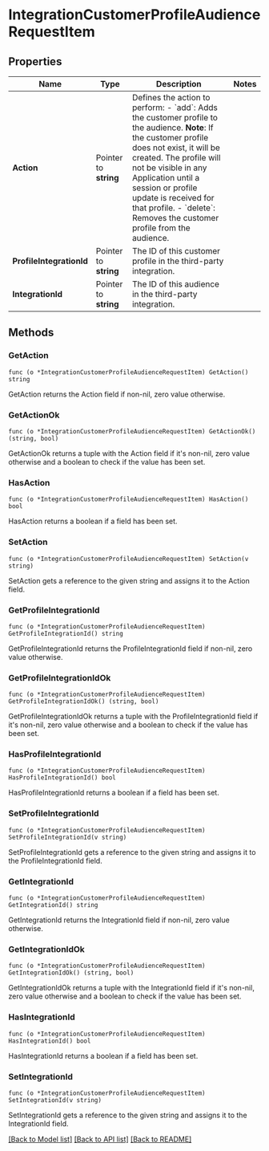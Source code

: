 # IntegrationCustomerProfileAudienceRequestItem

## Properties

Name | Type | Description | Notes
------------ | ------------- | ------------- | -------------
**Action** | Pointer to **string** | Defines the action to perform: - &#x60;add&#x60;: Adds the customer profile to the audience.    **Note**: If the customer profile does not exist, it will be created. The profile will not be visible in any Application   until a session or profile update is received for that profile. - &#x60;delete&#x60;: Removes the customer profile from the audience.  | 
**ProfileIntegrationId** | Pointer to **string** | The ID of this customer profile in the third-party integration. | 
**IntegrationId** | Pointer to **string** | The ID of this audience in the third-party integration. | 

## Methods

### GetAction

`func (o *IntegrationCustomerProfileAudienceRequestItem) GetAction() string`

GetAction returns the Action field if non-nil, zero value otherwise.

### GetActionOk

`func (o *IntegrationCustomerProfileAudienceRequestItem) GetActionOk() (string, bool)`

GetActionOk returns a tuple with the Action field if it's non-nil, zero value otherwise
and a boolean to check if the value has been set.

### HasAction

`func (o *IntegrationCustomerProfileAudienceRequestItem) HasAction() bool`

HasAction returns a boolean if a field has been set.

### SetAction

`func (o *IntegrationCustomerProfileAudienceRequestItem) SetAction(v string)`

SetAction gets a reference to the given string and assigns it to the Action field.

### GetProfileIntegrationId

`func (o *IntegrationCustomerProfileAudienceRequestItem) GetProfileIntegrationId() string`

GetProfileIntegrationId returns the ProfileIntegrationId field if non-nil, zero value otherwise.

### GetProfileIntegrationIdOk

`func (o *IntegrationCustomerProfileAudienceRequestItem) GetProfileIntegrationIdOk() (string, bool)`

GetProfileIntegrationIdOk returns a tuple with the ProfileIntegrationId field if it's non-nil, zero value otherwise
and a boolean to check if the value has been set.

### HasProfileIntegrationId

`func (o *IntegrationCustomerProfileAudienceRequestItem) HasProfileIntegrationId() bool`

HasProfileIntegrationId returns a boolean if a field has been set.

### SetProfileIntegrationId

`func (o *IntegrationCustomerProfileAudienceRequestItem) SetProfileIntegrationId(v string)`

SetProfileIntegrationId gets a reference to the given string and assigns it to the ProfileIntegrationId field.

### GetIntegrationId

`func (o *IntegrationCustomerProfileAudienceRequestItem) GetIntegrationId() string`

GetIntegrationId returns the IntegrationId field if non-nil, zero value otherwise.

### GetIntegrationIdOk

`func (o *IntegrationCustomerProfileAudienceRequestItem) GetIntegrationIdOk() (string, bool)`

GetIntegrationIdOk returns a tuple with the IntegrationId field if it's non-nil, zero value otherwise
and a boolean to check if the value has been set.

### HasIntegrationId

`func (o *IntegrationCustomerProfileAudienceRequestItem) HasIntegrationId() bool`

HasIntegrationId returns a boolean if a field has been set.

### SetIntegrationId

`func (o *IntegrationCustomerProfileAudienceRequestItem) SetIntegrationId(v string)`

SetIntegrationId gets a reference to the given string and assigns it to the IntegrationId field.


[[Back to Model list]](../README.md#documentation-for-models) [[Back to API list]](../README.md#documentation-for-api-endpoints) [[Back to README]](../README.md)


